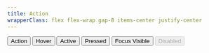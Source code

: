 ```yaml
---
title: Action
wrapperClass: flex flex-wrap gap-8 items-center justify-center
---
```


<button type="button" class="vv-button vv-button--action">
   Action
</button>

<button type="button" class="vv-button vv-button--action hover">
    Hover
</button>

<button type="button" class="vv-button vv-button--action active">
    Active
</button>

<button type="button" class="vv-button vv-button--action pressed" aria-pressed="true">
    Pressed
</button>

<button type="button" class="vv-button vv-button--action focus-visible">
    Focus Visible
</button>

<button type="button" class="vv-button vv-button--action" disabled>
    Disabled
</button>